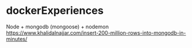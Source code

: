 # dockerExperiences
Node + mongodb (mongoose) + nodemon
https://www.khalidalnajjar.com/insert-200-million-rows-into-mongodb-in-minutes/
